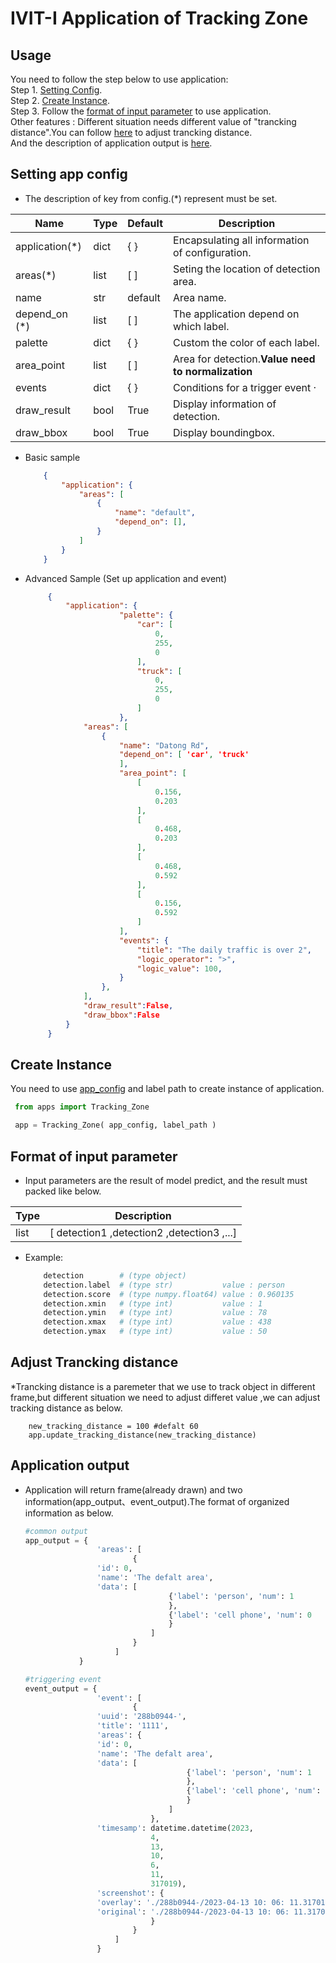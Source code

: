 # IVIT-I Application of Tracking Zone
## Usage
You need to follow the step below to use application:  
Step 1. [Setting Config](#setting-app-config).  
Step 2. [Create Instance](#create-instance).  
Step 3. Follow the [format of input parameter](#format-of-input-parameter) to use application.  
Other features : Different situation needs different value of "trancking distance".You can follow [here]() to adjust trancking distance.  
And the description of application output is [here](#adjust-trancking-distance).   
## Setting app config 
* The description of key from config.(*) represent must be set.  

| Name | Type | Default | Description |
| --- | --- | --- | --- |
|application(*)|dict|{  }|Encapsulating all information of configuration.|
|areas(*)|list|[  ]|Seting the location of detection area. |
|name|str|default|Area name.|
| depend_on (*) | list | [ ] | The application depend on which label. |
| palette | dict | { } | Custom the color of each label. |
|area_point|list|[ ]|Area for detection.**Value need to normalization**|
|events|dict|{ }|Conditions for a trigger event ·|
|draw_result|bool|True|Display information of detection.|
|draw_bbox|bool|True|Display boundingbox.|

* Basic sample
    ```json
        {
            "application": {
                "areas": [
                    {
                        "name": "default",
                        "depend_on": [],
                    }
                ]
            }
        }

    ```
* Advanced Sample (Set up application and event)

   ```json
        {
            "application": {
                        "palette": {
                            "car": [
                                0,
                                255,
                                0
                            ],
                            "truck": [
                                0,
                                255,
                                0
                            ]
                        },
                "areas": [
                    {
                        "name": "Datong Rd",
                        "depend_on": [ 'car', 'truck'
                        ],
                        "area_point": [
                            [
                                0.156,
                                0.203
                            ],
                            [
                                0.468,
                                0.203
                            ],
                            [
                                0.468,
                                0.592
                            ],
                            [
                                0.156,
                                0.592
                            ]
                        ],
                        "events": {
                            "title": "The daily traffic is over 2",
                            "logic_operator": ">",
                            "logic_value": 100,
                        }
                    },
                ],
                "draw_result":False,
                "draw_bbox":False
            }
        }
   ``` 
## Create Instance
You need to use [app_config](#setting-app-config) and label path to create instance of application.
   ```python
    from apps import Tracking_Zone

    app = Tracking_Zone( app_config, label_path )
   ``` 
## Format of input parameter
* Input parameters are the result of model predict, and the result must packed like below.

| Type | Description |
| --- | --- |
|list|[ detection1 ,detection2 ,detection3 ,...]|
* Example:
    ```bash
        detection        # (type object)                   
        detection.label  # (type str)           value : person   
        detection.score  # (type numpy.float64) value : 0.960135 
        detection.xmin   # (type int)           value : 1        
        detection.ymin   # (type int)           value : 78       
        detection.xmax   # (type int)           value : 438   
        detection.ymax   # (type int)           value : 50    
    ```
## Adjust Trancking distance
*Trancking distance is a paremeter that we use to track object in different frame,but different situation we need to adjust differet value ,we can adjust tracking distance as below. 

        new_tracking_distance = 100 #defalt 60
        app.update_tracking_distance(new_tracking_distance)

## Application output 
* Application will return frame(already drawn) and two information(app_output、event_output).The format of organized information as below.
    ```python
    #common output
    app_output = {
                    'areas': [
                            {
                    'id': 0, 
                    'name': 'The defalt area', 
                    'data': [
                                    {'label': 'person', 'num': 1
                                    },
                                    {'label': 'cell phone', 'num': 0
                                    }
                                ]
                            }
                        ]
                }
    
    #triggering event
    event_output = {
                    'event': [
                            {
                    'uuid': '288b0944-', 
                    'title': '1111', 
                    'areas': {
                    'id': 0, 
                    'name': 'The defalt area', 
                    'data': [
                                        {'label': 'person', 'num': 1
                                        },
                                        {'label': 'cell phone', 'num': 0
                                        }
                                    ]
                                }, 
                    'timesamp': datetime.datetime(2023,
                                4,
                                13,
                                10,
                                6,
                                11,
                                317019), 
                    'screenshot': {
                    'overlay': './288b0944-/2023-04-13 10: 06: 11.317019.jpg', 
                    'original': './288b0944-/2023-04-13 10: 06: 11.317019_org.jpg'
                                }
                            }
                        ]
                    }
    ```